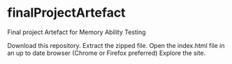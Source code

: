 # finalProjectArtefact
Final project Artefact for Memory Ability Testing

Download this repository.
Extract the zipped file.
Open the index.html file in an up to date browser (Chrome or Firefox preferred)
Explore the site.

